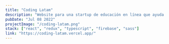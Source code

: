 ```yaml
---
title: "Coding Latam"
description: "Website para una startup de educación en línea que ayuda a los nuevos desarrolladores a mejorar sus habilidades de programacion"
pubDate: "Jul 08 2022"
projectImage: "/coding-latam.png"
stack: ["react", "redux", "typescript", "firebase", "sass"]
link: "https://coding-latam.vercel.app/"
---
```

